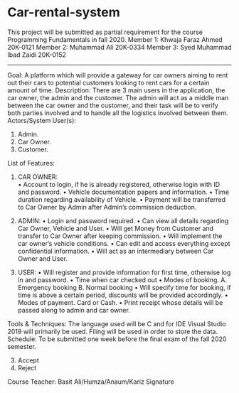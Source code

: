 # Car-rental-system
This project will be submitted as partial requirement for the course Programming Fundamentals in fall 2020.
Member 1: Khwaja Faraz Ahmed 20K-0121
Member 2: Muhammad Ali 20K-0334
Member 3: Syed Muhammad Ibad Zaidi 20K-0152       
_____________________________________________________________________________________
Goal:
A platform which will provide a gateway for car owners aiming to rent out their cars to potential customers looking to rent cars for a certain amount of time.
Description:
There are 3 main users in the application, the car owner, the admin and the customer. The admin will act as a middle man between the car owner and the customer, and their task will be to verify both parties involved and to handle all the logistics involved between them. 
Actors/System User(s):
1.	Admin.
2.	Car Owner.
3.	Customer.

List of Features:
1.	CAR OWNER:  
•	Account to login, if he is already registered, otherwise login with ID and password.
•	Vehicle documentation papers and information.
•	Time duration regarding availability of Vehicle.
•	Payment will be transferred to Car Owner by Admin after Admin’s commission deduction.


2.	ADMIN:
•	Login and password required. 
•	Can view all details regarding Car Owner, Vehicle and User.
•	Will get Money from Customer and transfer to Car Owner after keeping commission.
•	Will implement the car owner’s vehicle conditions.
•	Can edit and access everything except confidential information.
•	Will act as an intermediary between Car Owner and User.


3.    USER:
•	Will register and provide information for first time, otherwise log in and password.
•	Time when car checked out
•	Modes of booking. 
      A.	Emergency booking
      B.	Normal booking 
•	Will specify time for booking, if time is above a certain period, discounts will be provided accordingly.
•	Modes of payment. Card or Cash.
•	Print receipt whose details will be passed along to admin and car owner.


Tools & Techniques:
The language used will be C and for IDE Visual Studio 2019 will primarily be used. Filing will be used in order to store the data.
Schedule:
To be submitted one week before the final exam of the fall 2020 semester.


3.	Accept 
4.	Reject 

Course Teacher: Basit Ali/Humza/Anaum/Kariz Signature
